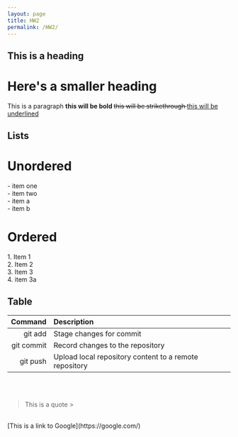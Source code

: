 ```yaml
---
layout: page
title: HW2
permalink: /HW2/
---
```

  <h2> This is a heading </h2>
  <h1> Here's a smaller heading </h1>
  <p> 
    This is a paragraph 
  <b> this will be bold </b> 
  <s> this will be strikethrough </s> 
  <u> this will be underlined </u>

  <h2> Lists </h2>
  <h1> Unordered </h1>
   -  item one <br>
   -  item two <br>
      -   item a <br>
      -   item b <br>
  
  <h1> Ordered </h1>
  1. Item 1 <br>
  2. Item 2 <br>
  3. Item 3 <br>
  4. item 3a <br>

</p>
  
  <h2> Table </h2>

| Command | Description |
| ------: | :---------- |
| git add | Stage changes for commit |
| git commit | Record changes to the repository |
| git push | Upload local repository content to a remote repository |

<br>
<br>

> This is a quote >
<br>
[This is a link to Google](https://google.com/)


